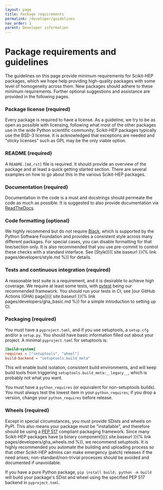```yaml
---
layout: page
title: Package requirements
permalink: /developer/guidelines
nav_order: 1
parent: Developer information
---
```


# Package requirements and guidelines

The guidelines on this page provide minimum requirements for Scikit-HEP
packages, which we hope help providing high-quality packages with some level of
homogeneity across them.  New packages should adhere to these minimum
requirements. Further optional suggestions and assistance are provided in the
following pages.

### Package license (required)

Every package is required to have a license.  As a guideline, we try to be as
open as possible with licensing, following what most of the other packages use
in the wide Python scientific community; Scikit-HEP packages typically use the
BSD-3 license.  It is acknowledged that exceptions are needed and "sticky
licenses" such as GPL may be the only viable option.

### README (required)

A `README.[md,rst]` file is required.  It should provide an overview of the
package and at least a quick getting started section.  There are several
examples on how to go about this in the various Scikit-HEP packages.

### Documentation (required)

Documentation in the code is a must and  docstrings should permeate the code as
much as possible.  It is suggested to also provide documentation via
[ReadTheDocs][].

### Code formatting (optional)

We highly recommend but do not require [Black][], which is supported by the
Python Software Foundation and provides a consistent style across many
different packages. For special cases, you can disable formatting for that
line/section only. It is also recommended that you use pre-commit to control
these checks with a standard interface. See [Style]({{ site.baseurl }}{% link
pages/developers/style.md %}) for details.

### Tests and continuous integration (required)

A reasonable test suite is a requirement, and it is desirable to achieve high
coverage.  We require at least some tests, with [pytest][] being our recommended framework.
You should run your tests in CI; see [our GitHub Actions (GHA) page]({{ site.baseurl }}{% link
pages/developers/gha_basic.md %}) for a simple introduction to setting up CI.

### Packaging (required)

You must have a `pyproject.toml`, and if you use setuptools, a `setup.cfg` and/or a `setup.py`.
You should have basic information filled out about your project. A minimal `pyproject.toml` for
setuptools is:

```toml
[build-system]
requires = ["setuptools", "wheel"]
build-backend = "setuptools.build_meta"
```

This will enable build isolation, consistent build environments, and will keep build tools from
triggering `setuptools.build_meta:__legacy__`, which is probably not what you want.

You must have a `python_requires` (or equivalent for non-setuptools builds). You must always
test the lowest item in your `python_requires`; if you drop a version, change your `python_requires`
before release.

### Wheels (required)

Except in special circumstances, you must provide SDists and wheels on PyPI.
This also means your package must be "installable", and therefore should be
using a [PEP 517][] compliant packaging framework. Since many Scikit-HEP packages
have [a binary component]({{ site.baseurl }}{% link
pages/developers/gha_wheels.md %}), we recommend setuptools. It is highly recommended you
automate the building and uploading process so that other Scikit-HEP admins can
make emergency (patch) releases if the need arises; non-standard/non-trivial
processes should be avoided and documented if unavoidable.

If you have a pure Python package, `pip install build; python -m build` will build your
package's SDist and wheel using the specified PEP 517 backend in `pyproject.toml`.


[Black]: https://black.readthedocs.io/en/latest/
[ReadTheDocs]: https://readthedocs.org/
[pytest]: https://docs.pytest.org/
[PEP 517]: https://www.python.org/dev/peps/pep-0517/
